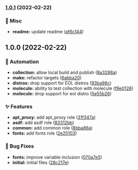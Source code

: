### [1.0.1](https://github.com/donhector/ansible-collection-workstation/compare/v1.0.0...v1.0.1) (2022-02-22)


### :eyes: Misc

* **readme:** update readme ([af6c144](https://github.com/donhector/ansible-collection-workstation/commit/af6c1444fcb04b3896a7935b24aa16f2ef56009a))

## 1.0.0 (2022-02-22)


### :robot: Automation

* **collection:** allow local build and publish ([8a3288a](https://github.com/donhector/ansible-collection-workstation/commit/8a3288a825375cbfeca6745901832453cef7cf90))
* **make:** refactor targets ([6abba20](https://github.com/donhector/ansible-collection-workstation/commit/6abba2085697afe5dab80c2a987c5bfd5ed399eb))
* **distros:** drop support for EOL distros ([93ba98c](https://github.com/donhector/ansible-collection-workstation/commit/93ba98cea128c840de8a77ab7c63b65649980635))
* **molecule:** ability to test collection with molecule ([f9e0126](https://github.com/donhector/ansible-collection-workstation/commit/f9e01260e39fde03f40e6cbf5ddde99206a0f1f1))
* **molecule:** drop support for eol distro ([5e55b26](https://github.com/donhector/ansible-collection-workstation/commit/5e55b26ec9e2801df4d75818719f5df9701c7043))


### :sparkles: Features

* **apt_proxy:** add apt_proxy role ([31f347a](https://github.com/donhector/ansible-collection-workstation/commit/31f347a4e37ffce92f8aecc792683e6c3d20f403))
* **asdf:** add asdf role ([83312bb](https://github.com/donhector/ansible-collection-workstation/commit/83312bb23ab5a091a47e743398acbc4fe3148fe1))
* **common:** add common role ([8bba86a](https://github.com/donhector/ansible-collection-workstation/commit/8bba86a418b5c3cd8ef4979e56c06ff1fe5a8032))
* **fonts:** add fonts role ([2e25103](https://github.com/donhector/ansible-collection-workstation/commit/2e251038ce7fd5250584a6d1a2ae0a86e8a2c808))


### :bug: Bug Fixes

* **fonts:** improve variable inclusion ([070a7e5](https://github.com/donhector/ansible-collection-workstation/commit/070a7e5903b6d466405b5a50fd706b871eab6af1))
* **initial:** initial files ([28c217e](https://github.com/donhector/ansible-collection-workstation/commit/28c217ecd128b4b8a5363f4aa2406504cef4705e))
